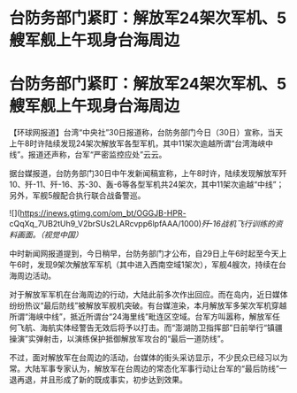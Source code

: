 # 台防务部门紧盯：解放军24架次军机、5艘军舰上午现身台海周边

# 台防务部门紧盯：解放军24架次军机、5艘军舰上午现身台海周边

【环球网报道】台湾“中央社”30日报道称，台防务部门今日（30日）宣称，当天上午8时许陆续发现24架次解放军各型军机，其中11架次逾越所谓“台湾海峡中线”。报道还声称，台军“严密监控应处”云云。

据台媒报道，台防务部门30日中午发新闻稿宣称，上午8时许，陆续发现解放军歼10、歼-11、歼-16、苏-30、轰-6等各型军机共24架次，其中11架次逾越“中线”；另外，军舰5艘配合执行联合战备警巡。

![](https://inews.gtimg.com/om_bt/OGGJB-HPR-
cQqXq_7UB2tUh9_V2brSUs2LARcvpp6lpfAAA/1000)_歼-16战机飞行训练的资料画面。（视觉中国）_

中时新闻网报道提到，今日稍早，台防务部门才公布，自29日上午6时起至今天上午6时，发现9架次解放军军机（其中进入西南空域1架次），军舰4艘次，持续在台海周边活动。

对于解放军军机在台海周边的行动，大陆此前多次作出回应。而在岛内，近日媒体纷纷热议“最后防线”被解放军舰机突破。有台媒渲染，本月解放军多架次军机穿越所谓“海峡中线”，抵近所谓台“24海里线”毗连区空域。台军方叫嚣称，解放军任何飞航、海航实体经警告无效后将予以打击。而“澎湖防卫指挥部”日前举行“镇疆操演”实弹射击，以演练保护抵御解放军攻台的“最后一道防线”。

不过，面对解放军在台周边的活动，台媒体的街头采访显示，不少民众已经习以为常。大陆军事专家认为，解放军在台周边的常态化军事行动让台军的“最后防线”一退再退，并且形成了新的既成事实，初步达到效果。

